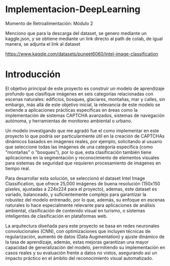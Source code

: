 # Implementacion-DeepLearning
Momento de Retroalimentación: Módulo 2

Menciono que para la descarga del dataset, se genero mediante un kaggle.json, y se obtiene
mediante un link directo al path de colab, de igual manera, se adjunta el link al dataset

https://www.kaggle.com/datasets/puneet6060/intel-image-classification

# Introducción
El objetivo principal de este proyecto es construir un modelo de aprendizaje profundo que clasifique imágenes en seis categorías relacionadas con escenas naturales: edificios, bosques, glaciares, montañas, mar y calles, sin embargo, más allá de este objetivo inicial, la relevancia de este modelo se extiende a aplicaciones prácticas específicas en áreas como la implementación de sistemas CAPTCHA avanzados, sistemas de navegación autónoma, y herramientas de monitoreo ambiental o urbano.

Un modelo investigando que me agradó fue el como implementar en este proyecto lo que podría ser particularmente útil en la creación de CAPTCHAs dinámicos basados en imágenes reales, por ejemplo, solicitando al usuario que seleccione todas las imágenes de una categoría específica (como "montañas" o "bosques"), por lo que, esta clasificación también tiene aplicaciones en la segmentación y reconocimiento de elementos visuales para sistemas de seguridad que requieren procesamiento de imágenes en tiempo real.

Para desarrollar esta solución, se seleccionó el dataset Intel Image Classification, que ofrece 25,000 imágenes de buena resolución (150x150 píxeles, ajustadas a 224x224 para el proyecto), ademas, este dataset es variado, balanceado, y suficientemente complejo para garantizar la robustez del modelo entrenado, por lo que, además, su enfoque en escenas naturales lo hace especialmente relevante para aplicaciones de análisis ambiental, clasificación de contenido visual en turismo, o sistemas inteligentes de clasificación en plataformas web.

La arquitectura diseñada para este proyecto se basa en redes neuronales convolucionales (CNN), con optimizaciones que incluyen técnicas de regularización, aumento de datos (Data Augmentation) y ajuste dinámico de la tasa de aprendizaje, además, estas mejoras garantizan una mayor capacidad de generalización del modelo, permitiendo su implementación en casos reales y su evaluación frente a datos no vistos, asegurando así un impacto práctico en el ámbito del reconocimiento visual automatizado.

